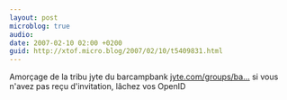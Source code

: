 ```yaml
---
layout: post
microblog: true
audio: 
date: 2007-02-10 02:00 +0200
guid: http://xtof.micro.blog/2007/02/10/t5409831.html
---
```

Amorçage de la tribu jyte du barcampbank [jyte.com/groups/ba...](http://jyte.com/groups/barcampbank)
si vous n'avez pas reçu d'invitation, lâchez vos OpenID 
